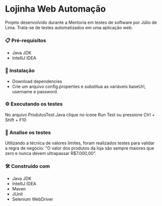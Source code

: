 # Lojinha Web Automação

Projeto desenvolvido durante a Mentoria em testes de software por Júlio de Lima.
Trata-se de testes automatizados em uma aplicação web. 


### 📋 Pré-requisitos

 - Java JDK
 - IntelliJ IDEA

### 🔧 Instalação

 - Download dependencies
 - Crie um arquivo config.properties e substitua as variáveis baseUrl, username e password.

### ⚙️ Executando os testes

No arquivo ProdutosTest.Java clique no ícone Run Test ou pressione Ctrl + Shift + F10

### 🔩 Analise os testes 

Utilizando a técnica de valores limites, foram realizados testes para validar a regra de negócio:
 "O valor dos produtos da loja são sempre maiores que zero e nunca devem ultrapassar R$7.000,00".

### 🛠️ Construído com

 - Java JDK
 - IntelliJ IDEA
 - Maven
 - JUnit
 - Selenium WebDriver
